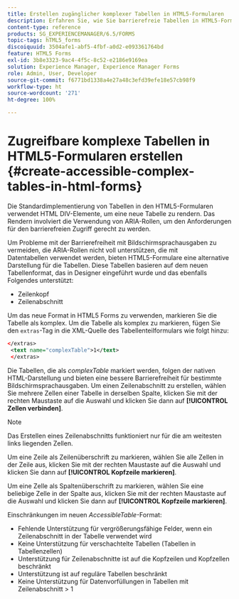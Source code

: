 ```yaml
---
title: Erstellen zugänglicher komplexer Tabellen in HTML5-Formularen
description: Erfahren Sie, wie Sie barrierefreie Tabellen in HTML5-Formularen erstellen.
content-type: reference
products: SG_EXPERIENCEMANAGER/6.5/FORMS
topic-tags: hTML5_forms
discoiquuid: 3504afe1-abf5-4fbf-a0d2-e093361764bd
feature: HTML5 Forms
exl-id: 3b8e3323-9ac4-4f5c-8c52-e2186e9169ea
solution: Experience Manager, Experience Manager Forms
role: Admin, User, Developer
source-git-commit: f6771bd1338a4e27a48c3efd39efe18e57cb98f9
workflow-type: ht
source-wordcount: '271'
ht-degree: 100%

---
```


# Zugreifbare komplexe Tabellen in HTML5-Formularen erstellen {#create-accessible-complex-tables-in-html-forms}

Die Standardimplementierung von Tabellen in den HTML5-Formularen verwendet HTML DIV-Elemente, um eine neue Tabelle zu rendern. Das Rendern involviert die Verwendung von ARIA-Rollen, um den Anforderungen für den barrierefreien Zugriff gerecht zu werden.

Um Probleme mit der Barrierefreiheit mit Bildschirmsprachausgaben zu vermeiden, die ARIA-Rollen nicht voll unterstützen, die mit Datentabellen verwendet werden, bieten HTML5-Formulare eine alternative Darstellung für die Tabellen. Diese Tabellen basieren auf dem neuen Tabellenformat, das in Designer eingeführt wurde und das ebenfalls Folgendes unterstützt:

* Zeilenkopf
* Zeilenabschnitt

Um das neue Format in HTML5 Forms zu verwenden, markieren Sie die Tabelle als komplex. Um die Tabelle als komplex zu markieren, fügen Sie den `extras`-Tag in die XML-Quelle des Tabellenteilformulars wie folgt hinzu: 

```xml
</extras>
 <text name="complexTable">1</text>
 </extras>
```

Die Tabellen, die als *complexTable* markiert werden, folgen der nativen HTML-Darstellung und bieten eine bessere Barrierefreiheit für bestimmte Bildschirmsprachausgaben.  Um einen Zeilenabschnitt zu erstellen, wählen Sie mehrere Zellen einer Tabelle in derselben Spalte, klicken Sie mit der rechten Maustaste auf die Auswahl und klicken Sie dann auf **[!UICONTROL Zellen verbinden]**.

>[!NOTE]
>
>Das Erstellen eines Zeilenabschnitts funktioniert nur für die am weitesten links liegenden Zellen.

Um eine Zeile als Zeilenüberschrift zu markieren, wählen Sie alle Zellen in der Zeile aus, klicken Sie mit der rechten Maustaste auf die Auswahl und klicken Sie dann auf **[!UICONTROL Kopfzeile markieren]**.

Um eine Zelle als Spaltenüberschrift zu markieren, wählen Sie eine beliebige Zelle in der Spalte aus, klicken Sie mit der rechten Maustaste auf die Auswahl und klicken Sie dann auf **[!UICONTROL Kopfzeile markieren]**.

Einschränkungen im neuen *AccessibleTable*-Format:

* Fehlende Unterstützung für vergrößerungsfähige Felder, wenn ein Zeilenabschnitt in der Tabelle verwendet wird
* Keine Unterstützung für verschachtelte Tabellen (Tabellen in Tabellenzellen)
* Unterstützung für Zeilenabschnitte ist auf die Kopfzeilen und Kopfzellen beschränkt
* Unterstützung ist auf reguläre Tabellen beschränkt
* Keine Unterstützung für Datenvorfüllungen in Tabellen mit Zeilenabschnitt > 1
